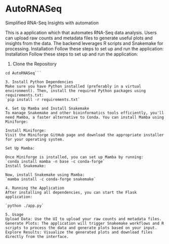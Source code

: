 # AutoRNASeq
Simplified RNA-Seq Insights with automation

This is a application which that automates RNA-Seq data analysis. Users can upload raw counts and metadata files to generate useful plots and insights from the data. The backend leverages R scripts and Snakemake for processing.
Installation
Follow these steps to set up and run the application:
Installation
Follow these steps to set up and run the application:

1. Clone the Repository
```git clone https://github.com/Moha-cm/AutoRNASeq.git
cd AutoRNASeq```

3. Install Python Dependencies
Make sure you have Python installed (preferably in a virtual environment). Then, install the required Python packages using requirements.txt:
`pip install -r requirements.txt`

4. Set Up Mamba and Install Snakemake
To manage Snakemake and other bioinformatics tools efficiently, you'll need Mamba, a faster alternative to Conda. You can install Mamba using Miniforge:

Install Miniforge:
Visit the Miniforge GitHub page and download the appropriate installer for your operating system.

Set Up Mamba:

Once Miniforge is installed, you can set up Mamba by running:
`conda install mamba -n base -c conda-forge`
Install Snakemake:

Now, install Snakemake using Mamba:
`mamba install -c conda-forge snakemake`

4. Running the Application
After installing all dependencies, you can start the Flask application:

`python ./app.py`

5. Usage
Upload Data: Use the UI to upload your raw counts and metadata files.
Generate Plots: The application will trigger Snakemake workflows and R scripts to process the data and generate plots based on your input.
Explore Results: Visualize the generated plots and download files directly from the interface.
